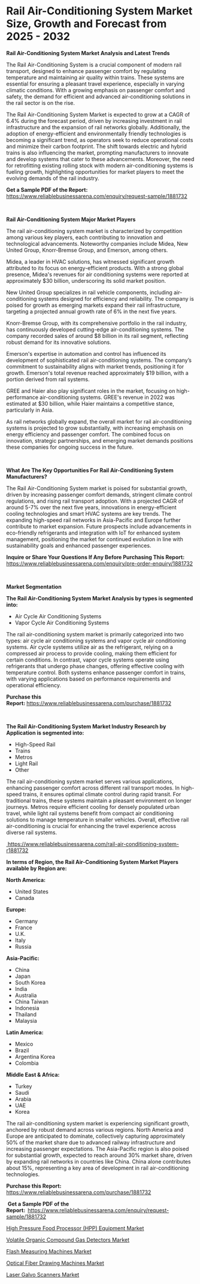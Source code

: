 <p><h1>Rail Air-Conditioning System Market Size, Growth and Forecast from 2025 - 2032</h1></p><p><strong>Rail Air-Conditioning System Market Analysis and Latest Trends</strong></p>
<p><p>The Rail Air-Conditioning System is a crucial component of modern rail transport, designed to enhance passenger comfort by regulating temperature and maintaining air quality within trains. These systems are essential for ensuring a pleasant travel experience, especially in varying climatic conditions. With a growing emphasis on passenger comfort and safety, the demand for efficient and advanced air-conditioning solutions in the rail sector is on the rise.</p><p>The Rail Air-Conditioning System Market is expected to grow at a CAGR of 6.4% during the forecast period, driven by increasing investment in rail infrastructure and the expansion of rail networks globally. Additionally, the adoption of energy-efficient and environmentally friendly technologies is becoming a significant trend, as operators seek to reduce operational costs and minimize their carbon footprint. The shift towards electric and hybrid trains is also influencing the market, prompting manufacturers to innovate and develop systems that cater to these advancements. Moreover, the need for retrofitting existing rolling stock with modern air-conditioning systems is fueling growth, highlighting opportunities for market players to meet the evolving demands of the rail industry.</p></p>
<p><strong>Get a Sample PDF of the Report:&nbsp;</strong> <a href="https://www.reliablebusinessarena.com/enquiry/request-sample/1881732?utm_campaign=2138&utm_medium=2&utm_source=Github&utm_content=ia&utm_term=01032025&utm_id=rail-air-conditioning-system">https://www.reliablebusinessarena.com/enquiry/request-sample/1881732</a></p>
<p>&nbsp;</p>
<p><strong>Rail Air-Conditioning System Major Market Players</strong></p>
<p><p>The rail air-conditioning system market is characterized by competition among various key players, each contributing to innovation and technological advancements. Noteworthy companies include Midea, New United Group, Knorr-Bremse Group, and Emerson, among others.</p><p>Midea, a leader in HVAC solutions, has witnessed significant growth attributed to its focus on energy-efficient products. With a strong global presence, Midea's revenues for air conditioning systems were reported at approximately $30 billion, underscoring its solid market position.</p><p>New United Group specializes in rail vehicle components, including air-conditioning systems designed for efficiency and reliability. The company is poised for growth as emerging markets expand their rail infrastructure, targeting a projected annual growth rate of 6% in the next five years.</p><p>Knorr-Bremse Group, with its comprehensive portfolio in the rail industry, has continuously developed cutting-edge air-conditioning systems. The company recorded sales of around $8 billion in its rail segment, reflecting robust demand for its innovative solutions.</p><p>Emerson's expertise in automation and control has influenced its development of sophisticated rail air-conditioning systems. The company’s commitment to sustainability aligns with market trends, positioning it for growth. Emerson's total revenue reached approximately $19 billion, with a portion derived from rail systems.</p><p>GREE and Haier also play significant roles in the market, focusing on high-performance air-conditioning systems. GREE's revenue in 2022 was estimated at $30 billion, while Haier maintains a competitive stance, particularly in Asia.</p><p>As rail networks globally expand, the overall market for rail air-conditioning systems is projected to grow substantially, with increasing emphasis on energy efficiency and passenger comfort. The combined focus on innovation, strategic partnerships, and emerging market demands positions these companies for ongoing success in the future.</p></p>
<p>&nbsp;</p>
<p><strong>What Are The Key Opportunities For Rail Air-Conditioning System Manufacturers?</strong></p>
<p><p>The Rail Air-Conditioning System market is poised for substantial growth, driven by increasing passenger comfort demands, stringent climate control regulations, and rising rail transport adoption. With a projected CAGR of around 5-7% over the next five years, innovations in energy-efficient cooling technologies and smart HVAC systems are key trends. The expanding high-speed rail networks in Asia-Pacific and Europe further contribute to market expansion. Future prospects include advancements in eco-friendly refrigerants and integration with IoT for enhanced system management, positioning the market for continued evolution in line with sustainability goals and enhanced passenger experiences.</p></p>
<p><strong>Inquire or Share Your Questions If Any Before Purchasing This Report:</strong> <a href="https://www.reliablebusinessarena.com/enquiry/pre-order-enquiry/1881732?utm_campaign=2138&utm_medium=2&utm_source=Github&utm_content=ia&utm_term=01032025&utm_id=rail-air-conditioning-system">https://www.reliablebusinessarena.com/enquiry/pre-order-enquiry/1881732</a></p>
<p>&nbsp;</p>
<p><strong>Market Segmentation</strong></p>
<p><strong>The Rail Air-Conditioning System Market Analysis by types is segmented into:</strong></p>
<p><ul><li>Air Cycle Air Conditioning Systems</li><li>Vapor Cycle Air Conditioning Systems</li></ul></p>
<p><p>The rail air-conditioning system market is primarily categorized into two types: air cycle air conditioning systems and vapor cycle air conditioning systems. Air cycle systems utilize air as the refrigerant, relying on a compressed air process to provide cooling, making them efficient for certain conditions. In contrast, vapor cycle systems operate using refrigerants that undergo phase changes, offering effective cooling with temperature control. Both systems enhance passenger comfort in trains, with varying applications based on performance requirements and operational efficiency.</p></p>
<p><strong>Purchase this Report:&nbsp;</strong><a href="https://www.reliablebusinessarena.com/purchase/1881732?utm_campaign=2138&utm_medium=2&utm_source=Github&utm_content=ia&utm_term=01032025&utm_id=rail-air-conditioning-system">https://www.reliablebusinessarena.com/purchase/1881732</a></p>
<p>&nbsp;</p>
<p><strong>The Rail Air-Conditioning System Market Industry Research by Application is segmented into:</strong></p>
<p><ul><li>High-Speed Rail</li><li>Trains</li><li>Metros</li><li>Light Rail</li><li>Other</li></ul></p>
<p><p>The rail air-conditioning system market serves various applications, enhancing passenger comfort across different rail transport modes. In high-speed trains, it ensures optimal climate control during rapid transit. For traditional trains, these systems maintain a pleasant environment on longer journeys. Metros require efficient cooling for densely populated urban travel, while light rail systems benefit from compact air conditioning solutions to manage temperature in smaller vehicles. Overall, effective rail air-conditioning is crucial for enhancing the travel experience across diverse rail systems.</p></p>
<p><a href="https://www.reliablebusinessarena.com/rail-air-conditioning-system-r1881732?utm_campaign=2138&utm_medium=2&utm_source=Github&utm_content=ia&utm_term=01032025&utm_id=rail-air-conditioning-system">&nbsp;https://www.reliablebusinessarena.com/rail-air-conditioning-system-r1881732</a></p>
<p><strong>In terms of Region, the Rail Air-Conditioning System Market Players available by Region are:</strong></p>
<p>
    <p> <strong> North America: </strong>
        <ul>
            <li>United States</li>
            <li>Canada</li>
        </ul>
        </p> 
    <p> <strong> Europe: </strong>
        <ul>
            <li>Germany</li>
            <li>France</li>
            <li>U.K.</li>
            <li>Italy</li>
            <li>Russia</li>
        </ul>
        </p> 
    <p> <strong> Asia-Pacific: </strong>
        <ul>
            <li>China</li>
            <li>Japan</li>
            <li>South Korea</li>
            <li>India</li>
            <li>Australia</li>
            <li>China Taiwan</li>
            <li>Indonesia</li>
            <li>Thailand</li>
            <li>Malaysia</li>
        </ul>
        </p> 
    <p> <strong> Latin America: </strong>
        <ul>
            <li>Mexico</li>
            <li>Brazil</li>
            <li>Argentina Korea</li>
            <li>Colombia</li>
        </ul>
        </p> 
    <p> <strong> Middle East & Africa: </strong>
        <ul>
            <li>Turkey</li>
            <li>Saudi</li>
            <li>Arabia</li>
            <li>UAE</li>
            <li>Korea</li>
        </ul>
    </p>
    </p>
<p><p>The rail air-conditioning system market is experiencing significant growth, anchored by robust demand across various regions. North America and Europe are anticipated to dominate, collectively capturing approximately 50% of the market share due to advanced railway infrastructure and increasing passenger expectations. The Asia-Pacific region is also poised for substantial growth, expected to reach around 30% market share, driven by expanding rail networks in countries like China. China alone contributes about 15%, representing a key area of development in rail air-conditioning technologies.</p></p>
<p><strong>Purchase this Report: </strong><a href="https://www.reliablebusinessarena.com/purchase/1881732?utm_campaign=2138&utm_medium=2&utm_source=Github&utm_content=ia&utm_term=01032025&utm_id=rail-air-conditioning-system">https://www.reliablebusinessarena.com/purchase/1881732</a></p>
<p>&nbsp;<strong>Get a Sample PDF of the Report:&nbsp;&nbsp;</strong><a href="https://www.reliablebusinessarena.com/enquiry/request-sample/1881732?utm_campaign=2138&utm_medium=2&utm_source=Github&utm_content=ia&utm_term=01032025&utm_id=rail-air-conditioning-system">https://www.reliablebusinessarena.com/enquiry/request-sample/1881732</a></p>
<p><strong></strong></p>
<p><p><a href="https://github.com/iroldilom/Market-Research-Report-List-1/blob/main/high-pressure-food-processor-hpp-equipment-market.md?utm_campaign=2138&utm_medium=2&utm_source=Github&utm_content=ia&utm_term=01032025&utm_id=rail-air-conditioning-system">High Pressure Food Processor (HPP) Equipment Market</a></p><p><a href="https://github.com/kaddahblejc/Market-Research-Report-List-1/blob/main/volatile-organic-compound-gas-detectors-market.md?utm_campaign=2138&utm_medium=2&utm_source=Github&utm_content=ia&utm_term=01032025&utm_id=rail-air-conditioning-system">Volatile Organic Compound Gas Detectors Market</a></p><p><a href="https://github.com/pidlisseas/Market-Research-Report-List-1/blob/main/flash-measuring-machines-market.md?utm_campaign=2138&utm_medium=2&utm_source=Github&utm_content=ia&utm_term=01032025&utm_id=rail-air-conditioning-system">Flash Measuring Machines Market</a></p><p><a href="https://github.com/chkrselia/Market-Research-Report-List-1/blob/main/optical-fiber-drawing-machines-market.md?utm_campaign=2138&utm_medium=2&utm_source=Github&utm_content=ia&utm_term=01032025&utm_id=rail-air-conditioning-system">Optical Fiber Drawing Machines Market</a></p><p><a href="https://github.com/wakerizaak8g/Market-Research-Report-List-1/blob/main/laser-galvo-scanners-market.md?utm_campaign=2138&utm_medium=2&utm_source=Github&utm_content=ia&utm_term=01032025&utm_id=rail-air-conditioning-system">Laser Galvo Scanners Market</a></p></p>